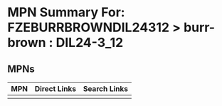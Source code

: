 



# MPN Summary For: FZEBURRBROWNDIL24312 > burr-brown : DIL24-3_12

## MPNs
  

|MPN|Direct Links|Search Links|
| :--- | :--- | :--- |
||||
